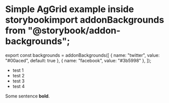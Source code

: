 # Simple AgGrid example inside storybookimport addonBackgrounds from "@storybook/addon-backgrounds";

export const backgrounds = addonBackgrounds([
  { name: "twitter", value: "#00aced", default: true },
  { name: "facebook", value: "#3b5998" },
]);
- test 1
- test 2
- test 3
- test 4

Some sentence **bold**.